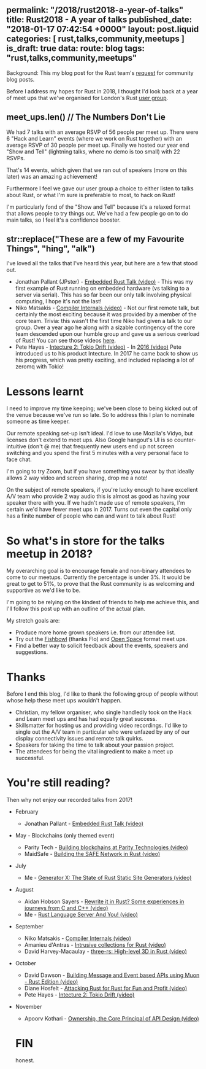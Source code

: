 permalink: "/2018/rust2018-a-year-of-talks"
title: Rust2018 - A year of talks
published_date: "2018-01-17 07:42:54 +0000"
layout: post.liquid
categories: [ rust,talks,community,meetups ]
is_draft: true
data:
  route: blog
  tags: "rust,talks,community,meetups"
---
Background: This my blog post for the Rust team's [request](https://blog.rust-lang.org/2018/01/03/new-years-rust-a-call-for-community-blogposts.html) for community blog posts.

Before I address my hopes for Rust in 2018, I thought I'd look back at a year of meet ups that we've organised for London's Rust [user group](https://www.meetup.com/Rust-London-User-Group).

##  meet_ups.len() // The Numbers Don't Lie

We had 7 talks with an average RSVP of 56 people per meet up. There were 6 "Hack and Learn" events (where we work on Rust together) with an average RSVP of 30 people per meet up. Finally we hosted our year end "Show and Tell" (lightning talks, where no demo is too small) with 22 RSVPs. 

That's 14 events, which given that we ran out of speakers (more on this later) was an amazing achievement!

Furthermore I feel we gave our user group a choice to either listen to talks about Rust, or what I'm sure is preferable to most, to hack on Rust!

I'm particularly fond of the "Show and Tell" because it's a relaxed format that allows people to try things out. We've had a few people go on to do main talks, so I feel it's a confidence booster.

## str::replace("These are a few of my Favourite Things", "hing", "alk")

I've loved all the talks that I've heard this year, but here are a few that stood out.

- Jonathan Pallant (JPster) - [Embedded Rust Talk (video)](https://skillsmatter.com/skillscasts/9817-february-rust-meetup) - This was my first example of Rust running on embedded hardware (vs talking to a server via serial). This has so far been our only talk involving physical computing, I hope it's not the last!
- Niko Matsakis - [Compiler Internals (video)](https://skillsmatter.com/skillscasts/10868-inside-the-rust-compiler) - Not our first remote talk, but certainly the most exciting because it was provided by a member of the core team. Trivia: this wasn't the first time Niko had given a talk to our group. Over a year ago he along with a sizable contingency of the core team descended upon our humble group and gave us a serious overload of Rust! You can see those videos [here](https://skillsmatter.com/meetups/8173-state-of-rust-2016-and-how-to-create-webservices-in-rust). 
- Pete Hayes - [Intecture 2: Tokio Drift (video)](https://skillsmatter.com/skillscasts/11038-intecture-2-tokio-drift) - In [2016 (video)](https://skillsmatter.com/skillscasts/8311-rust-london-meetup) Pete introduced us to his product Intecture. In 2017 he came back to show us his progress, which was pretty exciting, and included replacing a lot of zeromq with Tokio!

# Lessons learnt

I need to improve my time keeping; we've been close to being kicked out of the venue because we've run so late. So to address this I plan to nominate someone as time keeper.

Our remote speaking set-up isn't ideal. I'd love to use Mozilla's Vidyo, but licenses don't extend to meet ups. Also Google hangout's UI is so counter-intuitive (don't @ me) that frequently new users end up not screen switching and you spend the first 5 minutes with a very personal face to face chat.

I'm going to try Zoom, but if you have something you swear by that ideally allows 2 way video and screen sharing, drop me a note!

On the subject of remote speakers, if you're lucky enough to have excellent A/V team who provide 2 way audio this is almost as good as having your speaker there with you. If we hadn't made use of remote speakers, I'm certain we'd have fewer meet ups in 2017. Turns out even the capital only has a finite number of people who can and want to talk about Rust!

# So what's in store for the talks meetup in 2018?

My overarching goal is to encourage female and non-binary attendees to come to our meetups. Currently the percentage is under 3%. It would be great to get to 51%, to prove that the Rust community is as welcoming and supportive as we'd like to be.

I'm going to be relying on the kindest of friends to help me achieve this, and I'll follow this post up with an outline of the actual plan.

My stretch goals are:

- Produce more home grown speakers i.e. from our attendee list.
- Try out the [Fishbowl](https://skillsmatter.com/skillscasts/8311-rust-london-meetup) (thanks Flo) and [Open Space](https://en.wikipedia.org/wiki/Open_Space_Technology) format meet ups.
- Find a better way to solicit feedback about the events, speakers and suggestions.

# Thanks

Before I end this blog, I'd like to thank the following group of people without whose help these meet ups wouldn't happen.

- Christian, my fellow organiser, who single handledly took on the Hack and Learn meet ups and has had equally great success.
- Skillsmatter for hosting us and providing video recordings. I'd like to single out the A/V team in particular who were unfazed by any of our display connectivity issues and remote talk quirks.
- Speakers for taking the time to talk about your passion project.
- The attendees for being the vital ingredient to make a meet up successful.

# You're still reading?

Then why not enjoy our recorded talks from 2017!

- February 
  - Jonathan Pallant - [Embedded Rust Talk (video)](https://skillsmatter.com/skillscasts/9817-february-rust-meetup)
- May - Blockchains (only themed event) 
  - Parity Tech - [Building blockchains at Parity Technologies (video)](https://skillsmatter.com/skillscasts/10194-building-blockchains-at-parity-technologies)
  - MaidSafe - [Building the SAFE Network in Rust (video)](https://skillsmatter.com/skillscasts/10209-building-the-safe-network-in-rust)
- July
  - Me - [Generator X: The State of Rust Static Site Generators (video)](https://skillsmatter.com/skillscasts/10589-london-rust-meetup-14)
 - August
   - Aidan Hobson Sayers - [Rewrite it in Rust? Some experiences in journeys from C and C++ (video)](https://skillsmatter.com/skillscasts/10663-rewrite-it-in-rust-some-experiences-in-journeys-from-c-and-c-plus-plus)
   - Me - [Rust Language Server And You! (video)](https://skillsmatter.com/skillscasts/10664-rust-language-server-and-you)
- September
  - Niko Matsakis - [Compiler Internals (video)](https://skillsmatter.com/skillscasts/10868-inside-the-rust-compiler)
  - Amanieu d'Antras - [Intrusive collections for Rust (video)](https://skillsmatter.com/skillscasts/10911-intrusive-data-structures-for-rust)
  - David Harvey-Macaulay - [three-rs: High-level 3D in Rust (video)](https://skillsmatter.com/skillscasts/10925-three-rs-high-level-3d-in-rust)
- October
  - David Dawson - [Building Message and Event based APIs using Muon - Rust Edition (video)](https://skillsmatter.com/skillscasts/10898-building-message-and-event-based-apis-using-muon-rust-edition)
  - Diane Hosfelt - [Attacking Rust for Rust for Fun and Profit (video)](https://skillsmatter.com/skillscasts/11037-exploiting-rust-for-fun-and-profit)
  - Pete Hayes - [Intecture 2: Tokio Drift (video)](https://skillsmatter.com/skillscasts/11038-intecture-2-tokio-drift)
- November
  - Apoorv Kothari - [Ownership, the Core Principal of API Design (video)](https://skillsmatter.com/skillscasts/10897-ownership-the-core-principal-of-api-design)

  # FIN

  honest.
